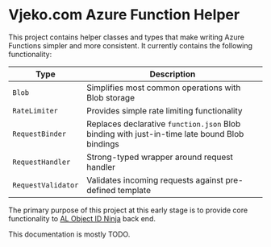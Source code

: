 # Vjeko.com Azure Function Helper

This project contains helper classes and types that make writing Azure Functions simpler and more consistent. It currently contains the following functionality:

| Type | Description |
|--|--|
| `Blob` | Simplifies most common operations with Blob storage |
| `RateLimiter` | Provides simple rate limiting functionality |
| `RequestBinder` | Replaces declarative `function.json` Blob binding with just-in-time late bound Blob bindings |
| `RequestHandler` | Strong-typed wrapper around request handler |
| `RequestValidator` | Validates incoming requests against pre-defined template |

The primary purpose of this project at this early stage is to provide core functionality to [AL Object ID Ninja](https://github.com/vjekob/al-objid) back end.

This documentation is mostly TODO.
